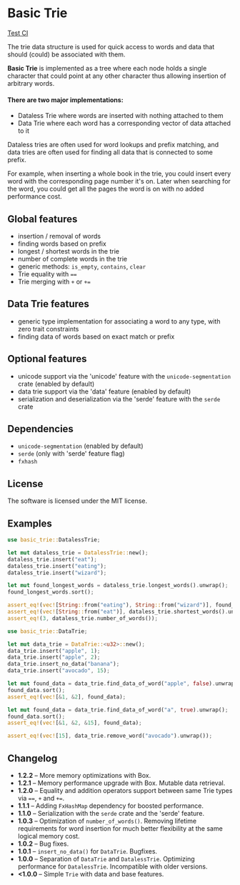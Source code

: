 <!-- cargo-sync-readme start -->

# Basic Trie

[Test CI](https://github.com/lukascobbler/basic_trie/actions/workflows/rust.yml)

The trie data structure is used for quick access to words and
data that should (could) be associated with them.

**Basic Trie** is implemented as a tree where each node holds a single character
that could point at any other character thus allowing insertion of arbitrary words.

#### There are two major implementations:
- Dataless Trie where words are inserted with nothing attached to them
- Data Trie where each word has a corresponding vector of data attached to it

Dataless tries are often used for word lookups and prefix matching, and data tries are
often used for finding all data that is connected to some prefix.

For example, when inserting a whole book in the trie, you could insert every word with
the corresponding page number it's on. Later when searching for the word, you could get all
the pages the word is on with no added performance cost.

## Global features
- insertion / removal of words
- finding words based on prefix
- longest / shortest words in the trie
- number of complete words in the trie
- generic methods: `is_empty`, `contains`, `clear`
- Trie equality with `==`
- Trie merging with `+` or `+=`

## Data Trie features
- generic type implementation for associating a word to any type, with zero trait constraints
- finding data of words based on exact match or prefix

## Optional features
- unicode support via the 'unicode' feature with the `unicode-segmentation` crate (enabled by default)
- data trie support via the 'data' feature (enabled by default)
- serialization and deserialization via the 'serde' feature with the `serde` crate

## Dependencies
- `unicode-segmentation` (enabled by default)
- `serde` (only with 'serde' feature flag)
- `fxhash`

## License
The software is licensed under the MIT license.

## Examples

 ```rust
 use basic_trie::DatalessTrie;

 let mut dataless_trie = DatalessTrie::new();
 dataless_trie.insert("eat");
 dataless_trie.insert("eating");
 dataless_trie.insert("wizard");

 let mut found_longest_words = dataless_trie.longest_words().unwrap();
 found_longest_words.sort();

 assert_eq!(vec![String::from("eating"), String::from("wizard")], found_longest_words);
 assert_eq!(vec![String::from("eat")], dataless_trie.shortest_words().unwrap());
 assert_eq!(3, dataless_trie.number_of_words());
 ```

 ```rust
 use basic_trie::DataTrie;

 let mut data_trie = DataTrie::<u32>::new();
 data_trie.insert("apple", 1);
 data_trie.insert("apple", 2);
 data_trie.insert_no_data("banana");
 data_trie.insert("avocado", 15);

let mut found_data = data_trie.find_data_of_word("apple", false).unwrap();
found_data.sort();
assert_eq!(vec![&1, &2], found_data);

let mut found_data = data_trie.find_data_of_word("a", true).unwrap();
found_data.sort();
assert_eq!(vec![&1, &2, &15], found_data);

assert_eq!(vec![15], data_trie.remove_word("avocado").unwrap());
 ```

## Changelog
- **1.2.2** – More memory optimizations with Box.
- **1.2.1** – Memory performance upgrade with Box. Mutable data retrieval.
- **1.2.0** – Equality and addition operators support between
same Trie types via `==`, `+` and `+=`.
- **1.1.1** – Adding `FxHashMap` dependency for boosted performance.
- **1.1.0** – Serialization with the `serde` crate and the 'serde' feature.
- **1.0.3** – Optimization of `number_of_words()`. Removing lifetime requirements
for word insertion for much better flexibility at the same logical memory cost.
- **1.0.2** – Bug fixes.
- **1.0.1** – `insert_no_data()` for `DataTrie`. Bugfixes.
- **1.0.0** – Separation of `DataTrie` and `DatalessTrie`. Optimizing
performance for `DatalessTrie`. Incompatible with older versions.
- **<1.0.0** – Simple `Trie` with data and base features.

<!-- cargo-sync-readme end -->